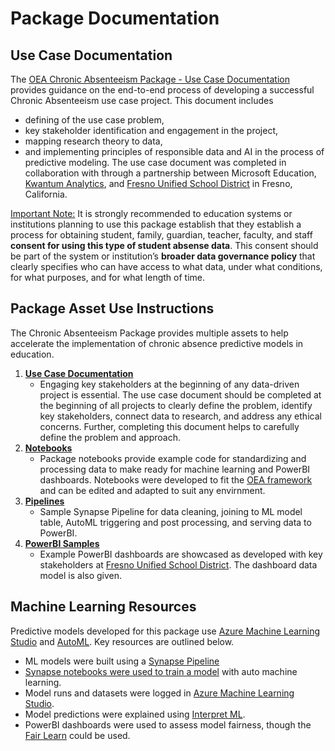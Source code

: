 # Package Documentation

## Use Case Documentation

The [OEA Chronic Absenteeism Package - Use Case Documentation](https://github.com/microsoft/OpenEduAnalytics/blob/main/packages/package_catalog/Chronic_Absenteeism/docs/OEA%20Chronic%20Abs%20Package%20-%20Use%20Case%20Doc.pdf) provides guidance on the end-to-end process of developing a successful Chronic Absenteeism use case project. This document includes 
 - defining of the use case problem,
 - key stakeholder identification and engagement in the project,
 - mapping research theory to data,
 - and implementing principles of responsible data and AI in the process of predictive modeling. 
The use case document was completed in collaboration with through a partnership between Microsoft Education, [Kwantum Analytics](https://www.kwantumedu.com/), and [Fresno Unified School District](https://www.fresnounified.org/) in Fresno, California.

<ins> Important Note:</ins> It is strongly recommended to education systems or institutions planning to use this package establish that they establish a process for obtaining student, family, guardian, teacher, faculty, and staff **consent for using this type of student absense data**. This consent should be part of the system or institution’s **broader data governance policy** that clearly specifies who can have access to what data, under what conditions, for what purposes, and for what length of time.

## Package Asset Use Instructions

The Chronic Absenteeism Package provides multiple assets to help accelerate the implementation of chronic absence predictive models in education.

1. <strong>[Use Case Documentation](https://github.com/microsoft/OpenEduAnalytics/blob/main/packages/package_catalog/Chronic_Absenteeism/docs/OEA%20Chronic%20Abs%20Package%20-%20Use%20Case%20Doc.pdf)</strong> 
      * Engaging key stakeholders at the beginning of any data-driven project is essential. The use case document should be completed at the beginning of all projects to clearly define the problem, identify key stakeholders, connect data to research, and address any ethical concerns. Further, completing this document helps to carefully define the problem and approach.
2. <strong>[Notebooks](https://github.com/microsoft/OpenEduAnalytics/tree/main/packages/package_catalog/Chronic_Absenteeism/notebooks)</strong> 
      * Package notebooks provide example code for standardizing and processing data to make ready for machine learning and PowerBI dashboards. Notebooks were developed to fit the [OEA framework](https://github.com/microsoft/OpenEduAnalytics/blob/main/framework/synapse/notebook/OEA_py.ipynb) and can be edited and adapted to suit any envirnment. 
3. <strong>[Pipelines](https://github.com/microsoft/OpenEduAnalytics/tree/main/packages/package_catalog/Chronic_Absenteeism/pipelines)</strong> 
      * Sample Synapse Pipeline for data cleaning, joining to ML model table, AutoML triggering and post processing, and serving data to PowerBI.
4. <strong>[PowerBI Samples](https://github.com/microsoft/OpenEduAnalytics/tree/main/packages/package_catalog/Chronic_Absenteeism/powerbi)</strong> 
      * Example PowerBI dashboards are showcased as developed with key stakeholders at [Fresno Unified School District](https://www.fresnounified.org/). The dashboard data model is also given.

## Machine Learning Resources

Predictive models developed for this package use [Azure Machine Learning Studio](https://docs.microsoft.com/en-us/azure/machine-learning/overview-what-is-machine-learning-studio) and [AutoML](https://www.automl.org/automl/). Key resources are outlined below.
 - ML models were built using a [Synapse Pipeline](https://docs.microsoft.com/en-us/azure/data-factory/concepts-pipelines-activities?toc=%2Fazure%2Fsynapse-analytics%2Ftoc.json&tabs=data-factory)
 - [Synapse notebooks were used to train a model](https://docs.microsoft.com/en-us/azure/synapse-analytics/spark/apache-spark-azure-machine-learning-tutorial) with auto machine learning. 
 - Model runs and datasets were logged in [Azure Machine Learning Studio](https://docs.microsoft.com/en-us/azure/machine-learning/overview-what-is-machine-learning-studio).
 - Model predictions were explained using [Interpret ML](https://interpret.ml/).
 - PowerBI dashboards were used to assess model fairness, though the [Fair Learn](https://fairlearn.org/) could be used.
